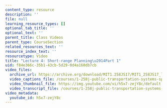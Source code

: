```yaml
---
content_type: resource
description: ''
file: null
learning_resource_types: []
optional_tab_title: ''
optional_text: ''
parent_title: Class Videos
parent_type: CourseSection
related_resources_text: ''
resource_index_text: ''
resourcetype: Video
title: "Lecture 4: Short-range Planning\u2014Part 1"
uid: f84e366c-35b1-43cb-5d29-0d4a160db7cb
video_files:
  archive_url: https://archive.org/download/MIT1.258JS17/MIT1_258JS17_lec04_300k.mp4
  video_captions_file: /courses/1-258j-public-transportation-systems-spring-2017/e41ed673a7fb5af8980af7a258937dea_h5x7-zejY8c.vtt
  video_thumbnail_file: https://img.youtube.com/vi/h5x7-zejY8c/default.jpg
  video_transcript_file: /courses/1-258j-public-transportation-systems-spring-2017/b8b02adddd0580efc2dd0df5bde79fe1_h5x7-zejY8c.pdf
video_metadata:
  youtube_id: h5x7-zejY8c
---
```

